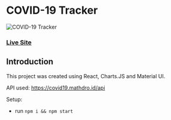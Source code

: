 # COVID-19 Tracker

![COVID-19 Tracker](https://user-images.githubusercontent.com/52598978/82084994-ecb4e780-9709-11ea-9633-b642246eec73.png)

### [Live Site](http://akhilanandsirra.github.io/covid19tracker)

## Introduction

This project was created using React, Charts.JS and Material UI.

API used: https://covid19.mathdro.id/api

Setup:
- run ```npm i && npm start```
